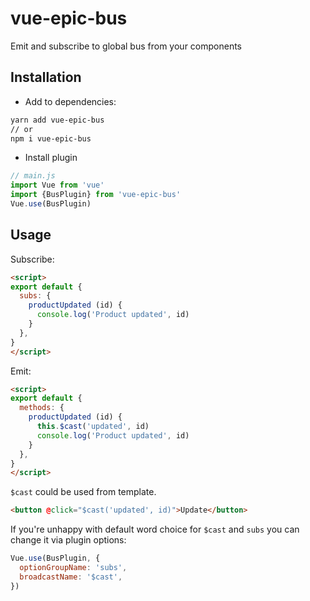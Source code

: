 # vue-epic-bus
Emit and subscribe to global bus from your components

## Installation

* Add to dependencies:
```bash
yarn add vue-epic-bus
// or
npm i vue-epic-bus
```

* Install plugin
```js
// main.js
import Vue from 'vue'
import {BusPlugin} from 'vue-epic-bus'
Vue.use(BusPlugin)
```

## Usage

Subscribe:

```html
<script>
export default {
  subs: {
    productUpdated (id) {
      console.log('Product updated', id)
    }
  },
}
</script>
```

Emit:

```html
<script>
export default {
  methods: {
    productUpdated (id) {
      this.$cast('updated', id)
      console.log('Product updated', id)
    }
  },
}
</script>
```

`$cast` could be used from template.

```html
<button @click="$cast('updated', id)">Update</button>
```

If you're unhappy with default word choice for `$cast` and `subs` you can change it via plugin options:

```js
Vue.use(BusPlugin, {
  optionGroupName: 'subs',
  broadcastName: '$cast',
})
```
